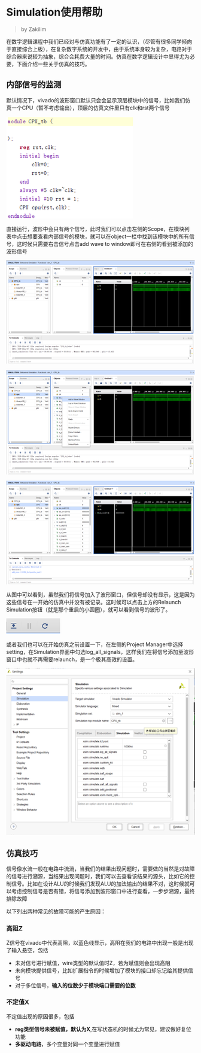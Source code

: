 # Simulation使用帮助

> by Zakilim

在数字逻辑课程中我们已经对与仿真功能有了一定的认识，（尽管有很多同学倾向于直接综合上板），在复杂数字系统的开发中，由于系统本身较为复杂，电路对于综合器来说较为抽象，综合会耗费大量的时间。仿真在数字逻辑设计中显得尤为必要，下面介绍一些关于仿真的技巧。

## 内部信号的监测

 默认情况下，vivado的波形窗口默认只会会显示顶层模块中的信号，比如我们仿真一个CPU（暂不考虑输出），顶层的仿真文件里只有clk和rst两个信号

![image-20210603215050720](../pics.asset/image-20210603215050720.png)

直接运行，波形中会只有两个信号，此时我们可以点击左侧的Scope，在模块列表中点击想要查看内部信号的模块，就可以在object一栏中找到该模块中的所有信号，这时候只需要右击信号点击add wave to window即可在右侧的看到被添加的波形信号

![image-20210603215204994](../pics.asset/image-20210603215204994.png)

![image-20210603215741110](../pics.asset/image-20210603215741110.png)

![image-20210603215816615](../pics.asset/image-20210603215816615.png)

从图中可以看到，虽然我们将信号加入了波形窗口，但信号却没有显示，这是因为这些信号在一开始的仿真中并没有被记录。这时候可以点击上方的Relaunch Simulation按钮（就是那个重启的小圆圈），就可以看到信号的波形了。

![image-20210603215941144](../pics.asset/image-20210603215941144.png)

或者我们也可以在开始仿真之前设置一下，在左侧的Project Manager中选择setting，在Simulation界面中勾选log_all_signals，这样我们在将信号添加至波形窗口中也就不再需要relaunch，是一个极其高效的设置。

![image-20210603220226010](../pics.asset/image-20210603220226010.png)

## 仿真技巧

信号像水流一般在电路中流淌，当我们的结果出现问题时，需要做的当然是对故障的信号进行溯源，当结果出现问题时，我们可以去查看该结果的源头，比如它的控制信号。比如在设计ALU的时候我们发现ALU的加法输出的结果不对，这时候就可以考虑控制信号是否有错，将信号添加到波形窗口中进行查看，一步步溯源，最终排除故障

以下列出两种常见的故障可能的产生原因：

### 高阻Z

Z信号在vivado中代表高阻，以蓝色线显示，高阻在我们的电路中出现一般是出现了输入悬空，包括

* 未对信号进行赋值，wire类型的默认值时Z，若为赋值则会出现高阻
* 未向模块提供信号，比如扩展指令的时候增加了模块的接口却忘记给其提供信号
* 对于多位信号，**输入的位数少于模块端口需要的位数**

### 不定值X

不定值出现的原因很多，包括

* **reg类型信号未被赋值，默认为X**,在写状态机的时候尤为常见，建议做好复位功能
* **多驱动电路**，多个变量对同一个变量进行赋值